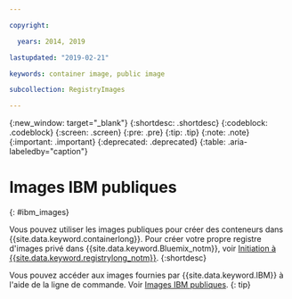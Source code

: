 ```yaml
---

copyright:

  years: 2014, 2019

lastupdated: "2019-02-21"

keywords: container image, public image

subcollection: RegistryImages

---
```


{:new_window: target="_blank"}
{:shortdesc: .shortdesc}
{:codeblock: .codeblock}
{:screen: .screen}
{:pre: .pre}
{:tip: .tip}
{:note: .note}
{:important: .important}
{:deprecated: .deprecated}
{:table: .aria-labeledby="caption"}

# Images IBM publiques
{: #ibm_images}

Vous pouvez utiliser les images publiques pour créer des conteneurs dans {{site.data.keyword.containerlong}}. Pour créer votre propre registre d'images privé dans {{site.data.keyword.Bluemix_notm}}, voir [Initiation à {{site.data.keyword.registrylong_notm}}](/docs/services/Registry?topic=registry-index#index).
{:shortdesc}

Vous pouvez accéder aux images fournies par {{site.data.keyword.IBM}} à l'aide de la ligne de commande. Voir [Images IBM publiques](/docs/services/Registry?topic=registry-public_images#public_images).
{: tip}
